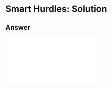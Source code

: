 # Smart Hurdles: Solution

## Answer

<iframe class="u-pad-embed" src="../pads/smart-hurdles-solution/embed/" frameborder="0"></iframe>
